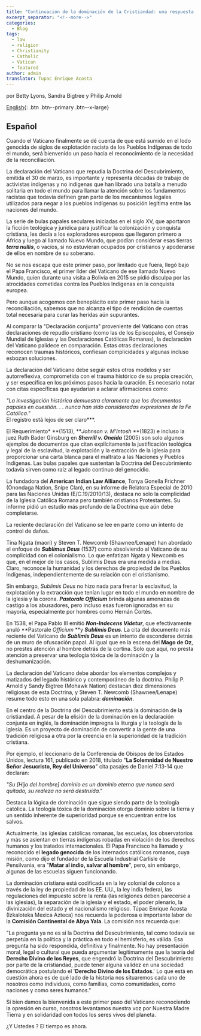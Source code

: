 ```yaml
---
title: "Continuación de la dominación de la Cristiandad: una respuesta a la declaración de repudio del Vaticano a la Doctrina del Descubrimiento - Español"
excerpt_separator: "<!--more-->"
categories:
  - Blog
tags:
  - law
  - religion
  - Christianity
  - Catholic
  - Vatican
  - featured
author: admin
translator: Tupac Enrique Acosta
---
```

por Betty Lyons, Sandra Bigtree y Philip Arnold
  
[English](https://www.aprilonline.org/continuing-christian-domination/){: .btn .btn--primary .btn--x-large} 
  
## Español

Cuando el Vaticano finalmente se dé cuenta de que está sumido en el lodo genocida de siglos de explotación racista de los Pueblos Indígenas de todo el mundo, será bienvenido un paso hacia el reconocimiento de la necesidad de la reconciliación.

La declaración del Vaticano que repudia la Doctrina del Descubrimiento, emitida el 30 de marzo, es importante y representa décadas de trabajo de activistas indígenas y no indígenas que han librado una batalla a menudo solitaria en todo el mundo para llamar la atención sobre los fundamentos racistas que todavía definen gran parte de los mecanismos legales utilizados para negar a los pueblos indígenas su posición legítima entre las naciones del mundo.

La serie de bulas papales seculares iniciadas en el siglo XV, que aportaron la ficción teológica y jurídica para justificar la colonización y conquista cristiana, les decía a los exploradores europeos que llegaron primero a África y luego al llamado Nuevo Mundo, que podían considerar esas tierras ***terra nullis***, o vacíos, si no estuvieran ocupados por cristianos y apoderarse de ellos en nombre de su soberano.

No se nos escapa que este primer paso, por limitado que fuera, llegó bajo el Papa Francisco, el primer líder del Vaticano de ese llamado Nuevo Mundo, quien durante una visita a Bolivia en 2015 se pidió disculpa por las atrocidades cometidas contra los Pueblos Indígenas en la conquista europea.

Pero aunque acogemos con beneplácito este primer paso hacia la reconciliación, sabemos que no alcanza el tipo de rendición de cuentas total necesaria para curar las heridas aún supurantes.

Al comparar la "Declaración conjunta" proveniente del Vaticano con otras declaraciones de repudio cristiano (como las de los Episcopales, el Consejo Mundial de Iglesias y las Declaraciones Católicas Romanas), la declaración del Vaticano palidece en comparación. Estas otras declaraciones reconocen traumas históricos, confiesan complicidades y algunas incluso esbozan soluciones.

La declaración del Vaticano debe seguir estos otros modelos y ser autorreflexiva, comprometida con el trauma histórico de su propia creación, y ser específica en los próximos pasos hacia la curación. Es necesario notar con citas específicas que ayudarían a aclarar afirmaciones como:

*"La investigación histórica demuestra claramente que los documentos papales en cuestión. . . nunca han sido consideradas expresiones de la Fe Católica."*\
El registro está lejos de ser claro***.

El Requerimiento* **(1513), ***Johnson v. M'Intosh* **(1823) e incluso la juez Ruth Bader Ginsburg en ***Sherrill v. Oneida*** (2005) son solo algunos ejemplos de documentos que citan explícitamente la justificación teológica y legal de la esclavitud, la explotación y la extracción de la iglesia para proporcionar una carta blanca para el maltrato a las Naciones y Pueblos Indígenas. Las bulas papales que sustentan la Doctrina del Descubrimiento todavía sirven como raíz al legado continuo del genocidio.

La fundadora del **American Indian Law Alliance**, Tonya Gonella Frichner (Onondaga Nation, Snipe Clan), en su informe de Relatora Especial de 2010 para las Naciones Unidas (E/C.19/2010/13), destaca no solo la complicidad de la Iglesia Católica Romana pero también cristianos Protestantes. Su informe pidió un estudio más profundo de la Doctrina que aún debe completarse.

La reciente declaración del Vaticano se lee en parte como un intento de control de daños.

Tina Ngata (maorí) y Steven T. Newcomb (Shawnee/Lenape) han abordado el enfoque de ***Sublimus Deus*** (1537) como absolviendo al Vaticano de su complicidad con el colonialismo. Lo que enfatizan Ngata y Newcomb es que, en el mejor de los casos, Sublimis Deus era una medida a medias. Claro, reconoce la humanidad y los derechos de propiedad de los Pueblos Indígenas, independientemente de su relación con el cristianismo.

Sin embargo, *Sublimis Deus* no hizo nada para frenar la esclavitud, la explotación y la extracción que tenían lugar en todo el mundo en nombre de la iglesia y la corona. ***Pastorale Officium*** brinda algunas amenazas de castigo a los abusadores, pero incluso esas fueron ignoradas en su mayoría, especialmente por hombres como Hernán Cortés.

En 1538, el Papa Pablo III emitió ***Non-Indecens Videtur***, que efectivamente anuló **Pastorale *Officium* **y ***Sublimis Deus***. La cita del documento más reciente del Vaticano de ***Sublimis Deus*** es un intento de esconderse detrás de un muro de ofuscación papal. Al igual que en la escena del **Mago de Oz**, no prestes atención al hombre detrás de la cortina. Solo que aquí, no presta atención a preservar una teología tóxica de la dominación y la deshumanización.

La declaración del Vaticano debe abordar los elementos complejos y matizados del legado histórico y contemporáneo de la doctrina. Philip P. Arnold y Sandy Bigtree (Mohawk Nation) destacan diez dimensiones religiosas de esta Doctrina, y Steven T. Newcomb (Shawnee/Lenape) resume todo esto en una sola palabra: ***dominación***.

En el centro de la Doctrina del Descubrimiento está la dominación de la cristiandad. A pesar de la elisión de la dominación en la declaración conjunta en inglés, la dominación impregna la liturgia y la teología de la iglesia. Es un proyecto de dominación de convertir a la gente de una tradición religiosa a otra por la creencia en la superioridad de la tradición cristiana.

Por ejemplo, el leccionario de la Conferencia de Obispos de los Estados Unidos, lectura 161, publicado en 2018, titulado "**La Solemnidad de Nuestro Señor Jesucristo, Rey del Universo**" cita pasajes de Daniel 7:13-14 que declaran:

*"Su [Hijo del hombre] dominio es un dominio eterno que nunca será quitado, su realeza no será destruida."*

Destaca la lógica de dominación que sigue siendo parte de la teología católica. La teología tóxica de la dominación otorga dominio sobre la tierra y un sentido inherente de superioridad porque se encuentran entre los salvos.

Actualmente, las iglesias católicas romanas, las escuelas, los observatorios y más se asientan en tierras indígenas robadas en violación de los derechos humanos y los tratados internacionales. El Papa Francisco ha llamado y reconocido el **legado genocida** de los internados católicos romanos, cuya misión, como dijo el fundador de la Escuela Industrial Carlisle de Pensilvania, era "**Matar al indio, salvar al hombre**", pero, sin embargo, algunas de las escuelas siguen funcionando.

La dominación cristiana está codificada en la ley colonial de colonos a través de la ley de propiedad de los EE. UU., la ley india federal, las regulaciones del impuesto sobre la renta (las religiones deben parecerse a las iglesias), la separación de la iglesia y el estado, el poder plenario, la divinización del estado y el nacionalismo religioso. Túpac Enrique Acosta (Izkaloteka Mexica Azteca) nos recuerda la poderosa e importante labor de la **Comisión Continental de Abya Yala**. La comisión nos recuerda que:

"La pregunta ya no es si la Doctrina del Descubrimiento, tal como todavía se perpetúa en la política y la práctica en todo el hemisferio, es válida. Esa pregunta ha sido respondida, definitiva y finalmente. No hay presentación moral, legal o cultural que pueda argumentar legítimamente que la teoría del **Derecho Divino de los Reyes**, que engendró la Doctrina del Descubrimiento por parte de la cristiandad, puede tener alguna validez en una sociedad democrática postulando el '**Derecho Divino de los Estados**.' Lo que está en cuestión ahora es de qué lado de la historia nos situaremos cada uno de nosotros como individuos, como familias, como comunidades, como naciones y como seres humanos."

Si bien damos la bienvenida a este primer paso del Vaticano reconociendo la opresión en curso, nosotros levantamos nuestra voz por Nuestra Madre Tierra y en solidaridad con todos los seres vivos del planeta.

¿Y Ustedes ? El tiempo es ahora.
